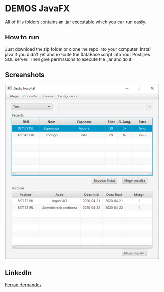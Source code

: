 # DEMOS JavaFX
All of this folders contains an .jar executable which you can run easily.

## How to run
Just download the zip folder or clone the repo into your computer. Install java if you didn't yet and execute the DataBase script into your Postgres SQL server. Then give permissions to execute the .jar and do it.

## Screenshots
![Imagen aplicacion JavaFX](https://github.com/Ferranv3/Demos-JavaFX/blob/master/GestioHospital/CapturaJavaFX.PNG)

## LinkedIn
[Ferran Hernandez](https://es.linkedin.com/in/ferran-hernández-510642187)
